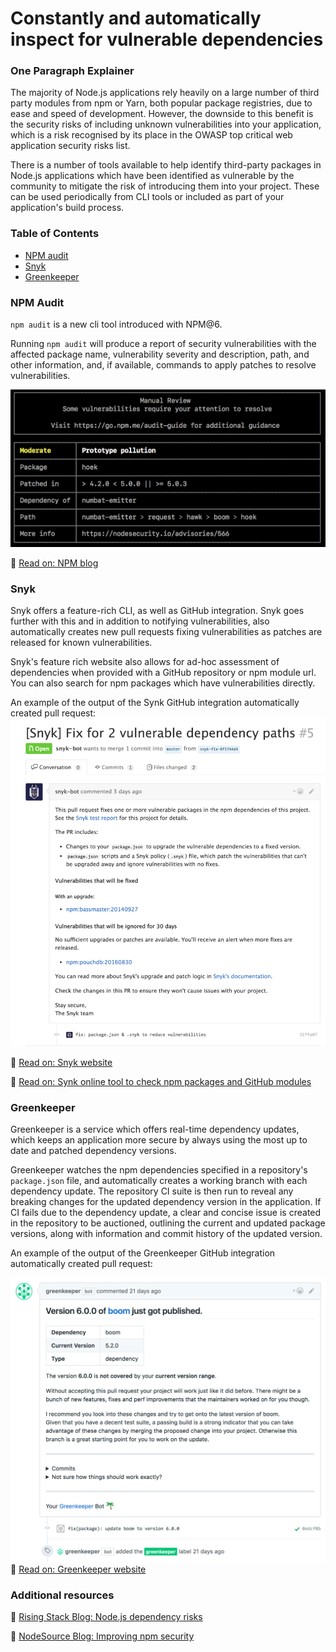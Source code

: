 # Constantly and automatically inspect for vulnerable dependencies

### One Paragraph Explainer

The majority of Node.js applications rely heavily on a large number of third party modules from npm or Yarn, both popular package registries, due to ease and speed of development. However, the downside to this benefit is the security risks of including unknown vulnerabilities into your application, which is a risk recognised by its place in the OWASP top critical web application security risks list.

There is a number of tools available to help identify third-party packages in Node.js applications which have been identified as vulnerable by the community to mitigate the risk of introducing them into your project. These can be used periodically from CLI tools or included as part of your application's build process.

### Table of Contents

- [NPM audit](#npm-audit)
- [Snyk](#snyk)
- [Greenkeeper](#greenkeeper)

### NPM Audit

`npm audit` is a new cli tool introduced with NPM@6.

Running `npm audit` will produce a report of security vulnerabilities with the affected package name, vulnerability severity and description, path, and other information, and, if available, commands to apply patches to resolve vulnerabilities.

![npm audit example](/assets/images/npm-audit.png)

🔗 [Read on: NPM blog](https://docs.npmjs.com/getting-started/running-a-security-audit)

### Snyk

Snyk offers a feature-rich CLI, as well as GitHub integration. Snyk goes further with this and in addition to notifying vulnerabilities, also automatically creates new pull requests fixing vulnerabilities as patches are released for known vulnerabilities.

Snyk's feature rich website also allows for ad-hoc assessment of dependencies when provided with a GitHub repository or npm module url. You can also search for npm packages which have vulnerabilities directly.

An example of the output of the Synk GitHub integration automatically created pull request:
![synk GitHub example](/assets/images/snyk.png)

🔗 [Read on: Snyk website](https://snyk.io/)

🔗 [Read on: Synk online tool to check npm packages and GitHub modules](https://snyk.io/test)

### Greenkeeper

Greenkeeper is a service which offers real-time dependency updates, which keeps an application more secure by always using the most up to date and patched dependency versions.

Greenkeeper watches the npm dependencies specified in a repository's `package.json` file, and automatically creates a working branch with each dependency update. The repository CI suite is then run to reveal any breaking changes for the updated dependency version in the application. If CI fails due to the dependency update, a clear and concise issue is created in the repository to be auctioned, outlining the current and updated package versions, along with information and commit history of the updated version.

An example of the output of the Greenkeeper GitHub integration automatically created pull request:

![synk github example](/assets/images/greenkeeper.png)
🔗 [Read on: Greenkeeper website](https://greenkeeper.io/)

### Additional resources

🔗 [Rising Stack Blog: Node.js dependency risks](https://blog.risingstack.com/controlling-node-js-security-risk-npm-dependencies/)

🔗 [NodeSource Blog: Improving npm security](https://nodesource.com/blog/how-to-reduce-risk-and-improve-security-around-npm)
